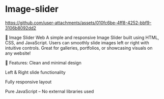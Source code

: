 # Image-slider

https://github.com/user-attachments/assets/010fc6be-4ff8-4252-bbf9-3106b8092dd2

📸 Image Slider Web
A simple and responsive Image Slider built using HTML, CSS, and JavaScript.
Users can smoothly slide images left or right with intuitive controls. Great for galleries, portfolios, or showcasing visuals on any website!

🔧 Features:
Clean and minimal design

Left & Right slide functionality

Fully responsive layout

Pure JavaScript – No external libraries used
